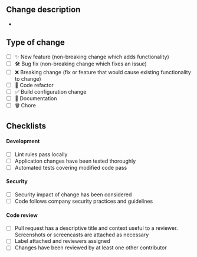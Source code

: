 ## Change description

-

## Type of change

- [ ]  ✨ New feature (non-breaking change which adds functionality)
- [ ]  🛠️ Bug fix (non-breaking change which fixes an issue)
- [ ]  ❌ Breaking change (fix or feature that would cause existing functionality to change)
- [ ]  🧹 Code refactor
- [ ]  ✅ Build configuration change
- [ ]  📝 Documentation
- [ ]  🗑️ Chore

## Checklists

#### Development

- [ ]  Lint rules pass locally
- [ ]  Application changes have been tested thoroughly
- [ ]  Automated tests covering modified code pass

#### Security

- [ ]  Security impact of change has been considered
- [ ]  Code follows company security practices and guidelines

#### Code review

- [ ]  Pull request has a descriptive title and context useful to a reviewer. Screenshots or screencasts are attached as necessary
- [ ]  Label attached and reviewers assigned
- [ ]  Changes have been reviewed by at least one other contributor
